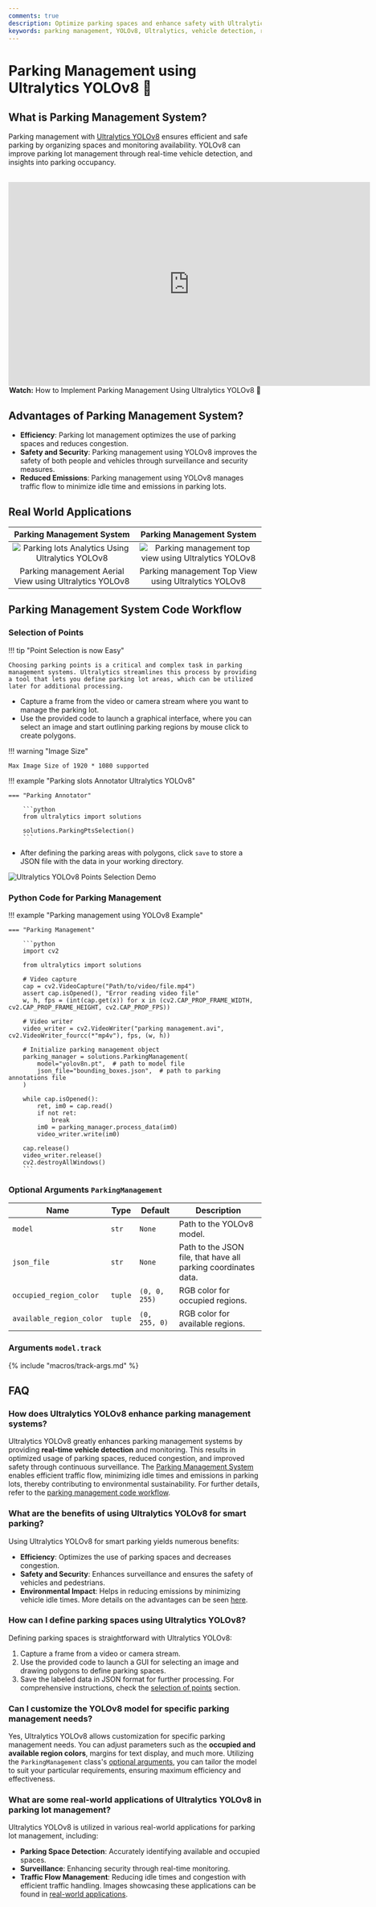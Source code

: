 ```yaml
---
comments: true
description: Optimize parking spaces and enhance safety with Ultralytics YOLOv8. Explore real-time vehicle detection and smart parking solutions.
keywords: parking management, YOLOv8, Ultralytics, vehicle detection, real-time tracking, parking lot optimization, smart parking
---
```


# Parking Management using Ultralytics YOLOv8 🚀

## What is Parking Management System?

Parking management with [Ultralytics YOLOv8](https://github.com/ultralytics/ultralytics/) ensures efficient and safe parking by organizing spaces and monitoring availability. YOLOv8 can improve parking lot management through real-time vehicle detection, and insights into parking occupancy.

<p align="center">
  <br>
  <iframe loading="lazy" width="720" height="405" src="https://www.youtube.com/embed/WwXnljc7ZUM"
    title="YouTube video player" frameborder="0"
    allow="accelerometer; autoplay; clipboard-write; encrypted-media; gyroscope; picture-in-picture; web-share"
    allowfullscreen>
  </iframe>
  <br>
  <strong>Watch:</strong> How to Implement Parking Management Using Ultralytics YOLOv8 🚀
</p>

## Advantages of Parking Management System?

- **Efficiency**: Parking lot management optimizes the use of parking spaces and reduces congestion.
- **Safety and Security**: Parking management using YOLOv8 improves the safety of both people and vehicles through surveillance and security measures.
- **Reduced Emissions**: Parking management using YOLOv8 manages traffic flow to minimize idle time and emissions in parking lots.

## Real World Applications

|                                                                     Parking Management System                                                                      |                                                                      Parking Management System                                                                       |
| :----------------------------------------------------------------------------------------------------------------------------------------------------------------: | :------------------------------------------------------------------------------------------------------------------------------------------------------------------: |
| ![Parking lots Analytics Using Ultralytics YOLOv8](https://github.com/ultralytics/docs/releases/download/0/parking-management-aerial-view-ultralytics-yolov8.avif) | ![Parking management top view using Ultralytics YOLOv8](https://github.com/ultralytics/docs/releases/download/0/parking-management-top-view-ultralytics-yolov8.avif) |
|                                                      Parking management Aerial View using Ultralytics YOLOv8                                                       |                                                         Parking management Top View using Ultralytics YOLOv8                                                         |

## Parking Management System Code Workflow

### Selection of Points

!!! tip "Point Selection is now Easy"

    Choosing parking points is a critical and complex task in parking management systems. Ultralytics streamlines this process by providing a tool that lets you define parking lot areas, which can be utilized later for additional processing.

- Capture a frame from the video or camera stream where you want to manage the parking lot.
- Use the provided code to launch a graphical interface, where you can select an image and start outlining parking regions by mouse click to create polygons.

!!! warning "Image Size"

    Max Image Size of 1920 * 1080 supported

!!! example "Parking slots Annotator Ultralytics YOLOv8"

    === "Parking Annotator"

        ```python
        from ultralytics import solutions

        solutions.ParkingPtsSelection()
        ```

- After defining the parking areas with polygons, click `save` to store a JSON file with the data in your working directory.

![Ultralytics YOLOv8 Points Selection Demo](https://github.com/ultralytics/docs/releases/download/0/ultralytics-yolov8-points-selection-demo.avif)

### Python Code for Parking Management

!!! example "Parking management using YOLOv8 Example"

    === "Parking Management"

        ```python
        import cv2

        from ultralytics import solutions

        # Video capture
        cap = cv2.VideoCapture("Path/to/video/file.mp4")
        assert cap.isOpened(), "Error reading video file"
        w, h, fps = (int(cap.get(x)) for x in (cv2.CAP_PROP_FRAME_WIDTH, cv2.CAP_PROP_FRAME_HEIGHT, cv2.CAP_PROP_FPS))

        # Video writer
        video_writer = cv2.VideoWriter("parking management.avi", cv2.VideoWriter_fourcc(*"mp4v"), fps, (w, h))

        # Initialize parking management object
        parking_manager = solutions.ParkingManagement(
            model="yolov8n.pt",  # path to model file
            json_file="bounding_boxes.json",  # path to parking annotations file
        )

        while cap.isOpened():
            ret, im0 = cap.read()
            if not ret:
                break
            im0 = parking_manager.process_data(im0)
            video_writer.write(im0)

        cap.release()
        video_writer.release()
        cv2.destroyAllWindows()
        ```

### Optional Arguments `ParkingManagement`

| Name                     | Type    | Default       | Description                                                    |
| ------------------------ | ------- | ------------- | -------------------------------------------------------------- |
| `model`                  | `str`   | `None`        | Path to the YOLOv8 model.                                      |
| `json_file`              | `str`   | `None`        | Path to the JSON file, that have all parking coordinates data. |
| `occupied_region_color`  | `tuple` | `(0, 0, 255)` | RGB color for occupied regions.                                |
| `available_region_color` | `tuple` | `(0, 255, 0)` | RGB color for available regions.                               |

### Arguments `model.track`

{% include "macros/track-args.md" %}

## FAQ

### How does Ultralytics YOLOv8 enhance parking management systems?

Ultralytics YOLOv8 greatly enhances parking management systems by providing **real-time vehicle detection** and monitoring. This results in optimized usage of parking spaces, reduced congestion, and improved safety through continuous surveillance. The [Parking Management System](https://github.com/ultralytics/ultralytics) enables efficient traffic flow, minimizing idle times and emissions in parking lots, thereby contributing to environmental sustainability. For further details, refer to the [parking management code workflow](#python-code-for-parking-management).

### What are the benefits of using Ultralytics YOLOv8 for smart parking?

Using Ultralytics YOLOv8 for smart parking yields numerous benefits:

- **Efficiency**: Optimizes the use of parking spaces and decreases congestion.
- **Safety and Security**: Enhances surveillance and ensures the safety of vehicles and pedestrians.
- **Environmental Impact**: Helps in reducing emissions by minimizing vehicle idle times. More details on the advantages can be seen [here](#advantages-of-parking-management-system).

### How can I define parking spaces using Ultralytics YOLOv8?

Defining parking spaces is straightforward with Ultralytics YOLOv8:

1. Capture a frame from a video or camera stream.
2. Use the provided code to launch a GUI for selecting an image and drawing polygons to define parking spaces.
3. Save the labeled data in JSON format for further processing. For comprehensive instructions, check the [selection of points](#selection-of-points) section.

### Can I customize the YOLOv8 model for specific parking management needs?

Yes, Ultralytics YOLOv8 allows customization for specific parking management needs. You can adjust parameters such as the **occupied and available region colors**, margins for text display, and much more. Utilizing the `ParkingManagement` class's [optional arguments](#optional-arguments-parkingmanagement), you can tailor the model to suit your particular requirements, ensuring maximum efficiency and effectiveness.

### What are some real-world applications of Ultralytics YOLOv8 in parking lot management?

Ultralytics YOLOv8 is utilized in various real-world applications for parking lot management, including:

- **Parking Space Detection**: Accurately identifying available and occupied spaces.
- **Surveillance**: Enhancing security through real-time monitoring.
- **Traffic Flow Management**: Reducing idle times and congestion with efficient traffic handling. Images showcasing these applications can be found in [real-world applications](#real-world-applications).
